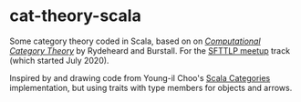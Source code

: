 # cat-theory-scala

Some category theory coded in Scala, based on on
[*Computational Category Theory*](http://www.cs.man.ac.uk/~david/categories/)
by Rydeheard and Burstall.
For the
[SFTTLP meetup](https://www.meetup.com/SF-Types-Theorems-and-Programming-Languages)
track (which started July 2020).

Inspired by and drawing code from Young-il Choo's
[Scala Categories](https://gitlab.com/youngil/scala-categories)
implementation,
but using traits with type members for objects and arrows.


